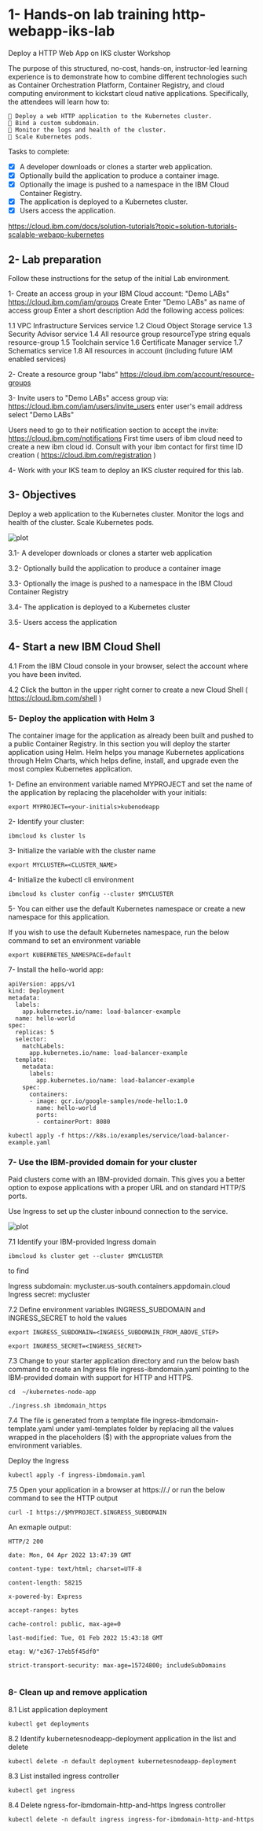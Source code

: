 # 1- Hands-on lab training http-webapp-iks-lab

Deploy a HTTP Web App on IKS cluster Workshop 

The purpose of this structured, no-cost, hands-on, instructor-led learning 
experience is to demonstrate how to combine different technologies such 
as Container Orchestration Platform, Container Registry, and cloud 
computing environment to kickstart cloud native applications. Specifically, 
the attendees will learn how to: 

     Deploy a web HTTP application to the Kubernetes cluster.
     Bind a custom subdomain.
     Monitor the logs and health of the cluster.
     Scale Kubernetes pods.

Tasks to complete:
  - [x] A developer downloads or clones a starter web application.
  - [x] Optionally build the application to produce a container image.
  - [x] Optionally the image is pushed to a namespace in the IBM Cloud Container Registry.
  - [x] The application is deployed to a Kubernetes cluster.
  - [x] Users access the application.

https://cloud.ibm.com/docs/solution-tutorials?topic=solution-tutorials-scalable-webapp-kubernetes

## 2- Lab preparation
Follow these instructions for the setup of the initial Lab environment.

1- Create an access group in your IBM Cloud account: "Demo LABs"
https://cloud.ibm.com/iam/groups
Create
Enter "Demo LABs" as name of access group
Enter a short description
Add the following access polices:
	
1.1 VPC Infrastructure Services service
1.2 Cloud Object Storage service
1.3 Security Advisor service
1.4 All resource group
    resourceType string equals resource-group
1.5 Toolchain service
1.6 Certificate Manager service
1.7 Schematics service
1.8 All resources in account (including future IAM enabled services)

2- Create a resource group "labs"
https://cloud.ibm.com/account/resource-groups

3- Invite users to "Demo LABs" access group via:
https://cloud.ibm.com/iam/users/invite_users
enter user's email address
select "Demo LABs"

Users need to go to their notification section to accept the invite:
https://cloud.ibm.com/notifications
First time users of ibm cloud need to create a new ibm cloud id. Consult with your ibm contact for first time ID creation ( https://cloud.ibm.com/registration ) 

4- Work with your IKS team to deploy an IKS cluster required for this lab.

## 3- Objectives

Deploy a web application to the Kubernetes cluster.
Monitor the logs and health of the cluster.
Scale Kubernetes pods.


![plot](https://github.com/bkoohi/webapp-iks-lab/blob/main/images/Screen%20Shot%202022-04-01%20at%2011.49.40%20AM.png)

3.1- A developer downloads or clones a starter web application

3.2- Optionally build the application to produce a container image

3.3- Optionally the image is pushed to a namespace in the IBM Cloud Container Registry

3.4- The application is deployed to a Kubernetes cluster

3.5- Users access the application


## 4- Start a new IBM Cloud Shell
4.1 From the IBM Cloud console in your browser, select the account where you have been invited.

4.2 Click the button in the upper right corner to create a new Cloud Shell ( https://cloud.ibm.com/shell )


### 5- Deploy the application with Helm 3
The container image for the application as already been built and pushed to a public Container Registry. In this section you will deploy the starter application using Helm. Helm helps you manage Kubernetes applications through Helm Charts, which helps define, install, and upgrade even the most complex Kubernetes application.

1- Define an environment variable named MYPROJECT and set the name of the application by replacing the placeholder with your initials:
```
export MYPROJECT=<your-initials>kubenodeapp
```
2- Identify your cluster:
```
ibmcloud ks cluster ls
```

3- Initialize the variable with the cluster name

```
export MYCLUSTER=<CLUSTER_NAME>
```

4- Initialize the kubectl cli environment
```
ibmcloud ks cluster config --cluster $MYCLUSTER
```

5- You can either use the default Kubernetes namespace or create a new namespace for this application.

If you wish to use the default Kubernetes namespace, run the below command to set an environment variable
```
export KUBERNETES_NAMESPACE=default
```

7- Install the hello-world app:
```
apiVersion: apps/v1
kind: Deployment
metadata:
  labels:
    app.kubernetes.io/name: load-balancer-example
  name: hello-world
spec:
  replicas: 5
  selector:
    matchLabels:
      app.kubernetes.io/name: load-balancer-example
  template:
    metadata:
      labels:
        app.kubernetes.io/name: load-balancer-example
    spec:
      containers:
      - image: gcr.io/google-samples/node-hello:1.0
        name: hello-world
        ports:
        - containerPort: 8080
```
```
kubectl apply -f https://k8s.io/examples/service/load-balancer-example.yaml
```
### 7-  Use the IBM-provided domain for your cluster
Paid clusters come with an IBM-provided domain. This gives you a better option to expose applications with a proper URL and on standard HTTP/S ports.

Use Ingress to set up the cluster inbound connection to the service.

![plot](https://cloud.ibm.com/docs-content/v1/content/d7719795b28ea8f7b7514e07e872e2cc3e8e9c6f/solution-tutorials/images/solution2/Ingress.png)

7.1 Identify your IBM-provided Ingress domain
```
ibmcloud ks cluster get --cluster $MYCLUSTER
```
to find

Ingress subdomain: mycluster.us-south.containers.appdomain.cloud
Ingress secret:    mycluster

7.2 Define environment variables INGRESS_SUBDOMAIN and INGRESS_SECRET to hold the values
```
export INGRESS_SUBDOMAIN=<INGRESS_SUBDOMAIN_FROM_ABOVE_STEP>
```
```
export INGRESS_SECRET=<INGRESS_SECRET>
```
7.3 Change to your starter application directory and run the below bash command to create an Ingress file ingress-ibmdomain.yaml pointing to the IBM-provided domain with support for HTTP and HTTPS.
```
cd  ~/kubernetes-node-app
```
```
./ingress.sh ibmdomain_https
```
7.4 The file is generated from a template file ingress-ibmdomain-template.yaml under yaml-templates folder by replacing all the values wrapped in the placeholders ($) with the appropriate values from the environment variables.

Deploy the Ingress
```
kubectl apply -f ingress-ibmdomain.yaml
```
7.5 Open your application in a browser at https://<nameofproject>.<ingress-sub-domain>/ or run the below command to see the HTTP output
```
curl -I https://$MYPROJECT.$INGRESS_SUBDOMAIN
```
An exmaple output:
	
```
HTTP/2 200
	
date: Mon, 04 Apr 2022 13:47:39 GMT
	
content-type: text/html; charset=UTF-8
	
content-length: 58215
	
x-powered-by: Express
	
accept-ranges: bytes
	
cache-control: public, max-age=0
	
last-modified: Tue, 01 Feb 2022 15:43:18 GMT
	
etag: W/"e367-17eb5f45df0"
	
strict-transport-security: max-age=15724800; includeSubDomains
	
```
### 8-  Clean up and remove application
	
8.1 List application deployment
```
kubectl get deployments
```
	
8.2 Identify kubernetesnodeapp-deployment application in the list and delete
```
kubectl delete -n default deployment kubernetesnodeapp-deployment
```
	
8.3 List installed ingress controller 
```
kubectl get ingress
```
	
8.4 Delete ngress-for-ibmdomain-http-and-https Ingress controller 
```
kubectl delete -n default ingress ingress-for-ibmdomain-http-and-https
```
	
